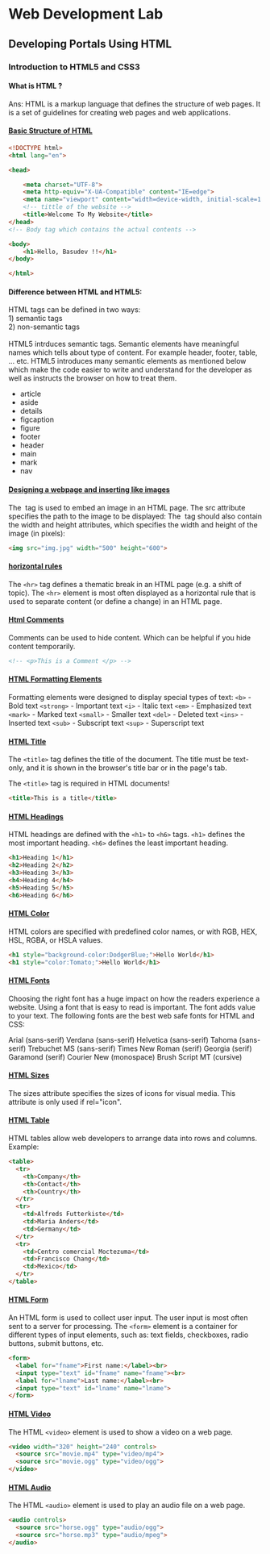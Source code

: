 # Web Development Lab
## Developing Portals Using HTML
### Introduction to HTML5 and CSS3

#### What is HTML ?

<p>
Ans: HTML is a markup language that defines the structure of web pages. It is a set of guidelines for creating web pages and web applications.
</p>

#### [Basic Structure of HTML]()
```html
<!DOCTYPE html>
<html lang="en">

<head>

    <meta charset="UTF-8">
    <meta http-equiv="X-UA-Compatible" content="IE=edge">
    <meta name="viewport" content="width=device-width, initial-scale=1.0">
    <!-- tittle of the website -->
    <title>Welcome To My Website</title>
</head>
<!-- Body tag which contains the actual contents -->

<body>
    <h1>Hello, Basudev !!</h1>
</body>

</html>
```

#### Difference between HTML and HTML5:

<p>
HTML tags can be defined in two ways: <br>
            1) semantic tags <br>
            2) non-semantic tags <br><br>
HTML5 intrduces semantic tags.
Semantic elements have meaningful names which tells about type of content. For example header, footer, table, … etc. HTML5 introduces many semantic elements as mentioned below which make the code easier to write and understand for the developer as well as instructs the browser on how to treat them. 
 

<ul>
<li>article</li>
<li>aside</li>
<li>details</li>
<li>figcaption</li>
<li>figure</li>
<li>footer</li>
<li>header</li>
<li>main</li>
<li>mark</li>
<li>nav</li>
</ul>
</p>

#### [Designing a webpage and inserting like images]()

The <img> tag is used to embed an image in an HTML page. 
The src attribute specifies the path to the image to be displayed:
The <img> tag should also contain the width and height attributes, which specifies the width and height of the image (in pixels):

```html
<img src="img.jpg" width="500" height="600">
```
#### [ horizontal rules]()
The ```<hr>``` tag defines a thematic break in an HTML page (e.g. a shift of topic).
The ```<hr>``` element is most often displayed as a horizontal rule that is used to separate content (or define a change) in an HTML page.


#### [Html Comments]()
Comments can be used to hide content.
Which can be helpful if you hide content temporarily.

```html
<!-- <p>This is a Comment </p> -->
```

#### [HTML Formatting Elements]()

Formatting elements were designed to display special types of text:
```<b>``` - Bold text
```<strong>``` - Important text
```<i>``` - Italic text
```<em>``` - Emphasized text
```<mark>``` - Marked text
```<small>``` - Smaller text
```<del>``` - Deleted text
```<ins>``` - Inserted text
```<sub>``` - Subscript text
```<sup>``` - Superscript text

#### [HTML Title]()

The ```<title>``` tag defines the title of the document. The title must be text-only, and it is shown in the browser's title bar or in the page's tab.

The ```<title>``` tag is required in HTML documents!

```html
<title>This is a title</title>
```

#### [HTML Headings]()
HTML headings are defined with the ```<h1>``` to ```<h6>``` tags.
```<h1>``` defines the most important heading. ```<h6>``` defines the least important heading.

```html
<h1>Heading 1</h1>
<h2>Heading 2</h2>
<h3>Heading 3</h3>
<h4>Heading 4</h4>
<h5>Heading 5</h5>
<h6>Heading 6</h6>
```
#### [HTML Color]()

HTML colors are specified with predefined color names, or with RGB, HEX, HSL, RGBA, or HSLA values.

```html
<h1 style="background-color:DodgerBlue;">Hello World</h1>
<h1 style="color:Tomato;">Hello World</h1>
```

#### [HTML Fonts]()
Choosing the right font has a huge impact on how the readers experience a website.
Using a font that is easy to read is important. The font adds value to your text. 
The following fonts are the best web safe fonts for HTML and CSS:

Arial (sans-serif)
Verdana (sans-serif)
Helvetica (sans-serif)
Tahoma (sans-serif)
Trebuchet MS (sans-serif)
Times New Roman (serif)
Georgia (serif)
Garamond (serif)
Courier New (monospace)
Brush Script MT (cursive)

#### [HTML Sizes]()

The sizes attribute specifies the sizes of icons for visual media.
This attribute is only used if rel="icon".
<link rel="icon" href="demo_icon.gif" type="image/gif" sizes="16x16">

#### [HTML Table]()
HTML tables allow web developers to arrange data into rows and columns.
Example:

```html
<table>
  <tr>
    <th>Company</th>
    <th>Contact</th>
    <th>Country</th>
  </tr>
  <tr>
    <td>Alfreds Futterkiste</td>
    <td>Maria Anders</td>
    <td>Germany</td>
  </tr>
  <tr>
    <td>Centro comercial Moctezuma</td>
    <td>Francisco Chang</td>
    <td>Mexico</td>
  </tr>
</table>
```

#### [HTML Form]()
An HTML form is used to collect user input. The user input is most often sent to a server for processing.
The ```<form>``` element is a container for different types of input elements, such as: text fields, checkboxes, radio buttons, submit buttons, etc.

```html
<form>
  <label for="fname">First name:</label><br>
  <input type="text" id="fname" name="fname"><br>
  <label for="lname">Last name:</label><br>
  <input type="text" id="lname" name="lname">
</form>
```
#### [HTML Video]()
The HTML ```<video>``` element is used to show a video on a web page.

```html
<video width="320" height="240" controls>
  <source src="movie.mp4" type="video/mp4">
  <source src="movie.ogg" type="video/ogg">
</video>
```

#### [HTML Audio]()
The HTML ```<audio>``` element is used to play an audio file on a web page.

```html
<audio controls>
  <source src="horse.ogg" type="audio/ogg">
  <source src="horse.mp3" type="audio/mpeg">
</audio>
```